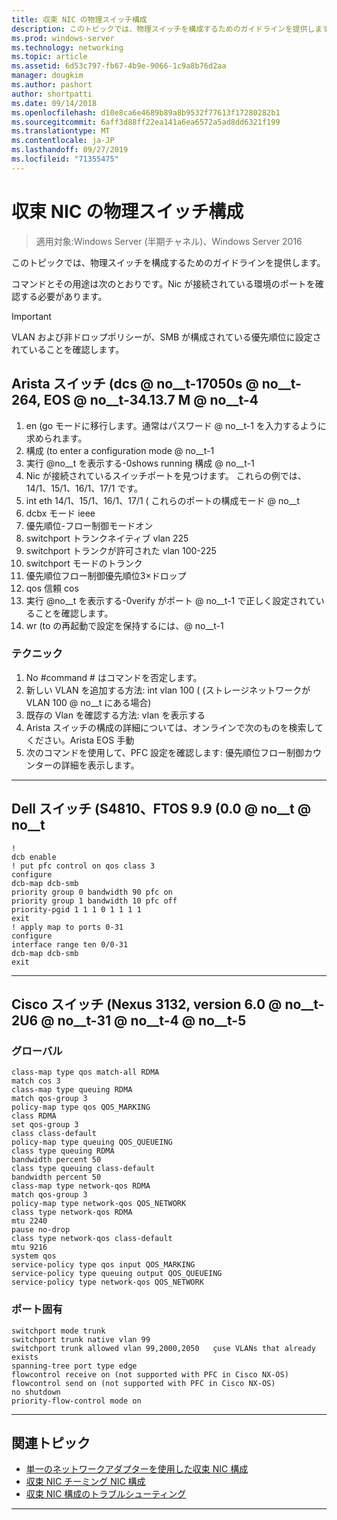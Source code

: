 ```yaml
---
title: 収束 NIC の物理スイッチ構成
description: このトピックでは、物理スイッチを構成するためのガイドラインを提供します。
ms.prod: windows-server
ms.technology: networking
ms.topic: article
ms.assetid: 6d53c797-fb67-4b9e-9066-1c9a8b76d2aa
manager: dougkim
ms.author: pashort
author: shortpatti
ms.date: 09/14/2018
ms.openlocfilehash: d10e8ca6e4689b89a8b9532f77613f17280282b1
ms.sourcegitcommit: 6aff3d88ff22ea141a6ea6572a5ad8dd6321f199
ms.translationtype: MT
ms.contentlocale: ja-JP
ms.lasthandoff: 09/27/2019
ms.locfileid: "71355475"
---
```

# <a name="physical-switch-configuration-for-converged-nic"></a>収束 NIC の物理スイッチ構成

>適用対象:Windows Server (半期チャネル)、Windows Server 2016

このトピックでは、物理スイッチを構成するためのガイドラインを提供します。 


コマンドとその用途は次のとおりです。Nic が接続されている環境のポートを確認する必要があります。 

>[!IMPORTANT]
>VLAN および非ドロップポリシーが、SMB が構成されている優先順位に設定されていることを確認します。

## <a name="arista-switch-dcs-7050s-64-eos-4137m"></a>Arista スイッチ \(dcs @ no__t-17050s @ no__t-264, EOS @ no__t-34.13.7 M @ no__t-4

1.  en \(go モードに移行します。通常はパスワード @ no__t-1 を入力するように求められます。
2.  構成 \(to enter a configuration mode @ no__t-1
3.  実行 @no__t を表示する-0shows running 構成 @ no__t-1
4.  Nic が接続されているスイッチポートを見つけます。 これらの例では、14/1、15/1、16/1、17/1 です。
5.  int eth 14/1、15/1、16/1、17/1 \( これらのポートの構成モード @ no__t
6.  dcbx モード ieee
7.  優先順位-フロー制御モードオン
8.  switchport トランクネイティブ vlan 225
9.  switchport トランクが許可された vlan 100-225
10. switchport モードのトランク
11. 優先順位フロー制御優先順位3×ドロップ
12. qos 信頼 cos
13. 実行 @no__t を表示する-0verify がポート @ no__t-1 で正しく設定されていることを確認します。
14. wr \(to の再起動で設定を保持するには、@ no__t-1

### <a name="tips"></a>テクニック
1.  No #command # はコマンドを否定します。
2.  新しい VLAN を追加する方法: int vlan 100 \( (ストレージネットワークが VLAN 100 @ no__t にある場合)
3.  既存の Vlan を確認する方法: vlan を表示する
4.  Arista スイッチの構成の詳細については、オンラインで次のものを検索してください。Arista EOS 手動
5.  次のコマンドを使用して、PFC 設定を確認します: 優先順位フロー制御カウンターの詳細を表示します。

--- 

## <a name="dell-switch-s4810-ftos-99-00"></a>Dell スイッチ \(S4810、FTOS 9.9 \(0.0 @ no__t @ no__t

    
    !
    dcb enable
    ! put pfc control on qos class 3
    configure
    dcb-map dcb-smb
    priority group 0 bandwidth 90 pfc on
    priority group 1 bandwidth 10 pfc off
    priority-pgid 1 1 1 0 1 1 1 1
    exit
    ! apply map to ports 0-31
    configure
    interface range ten 0/0-31
    dcb-map dcb-smb
    exit
    
--- 

## <a name="cisco-switch-nexus-3132-version-602u61"></a>Cisco スイッチ \(Nexus 3132, version 6.0 @ no__t-2U6 @ no__t-31 @ no__t-4 @ no__t-5

### <a name="global"></a>グローバル
    
    class-map type qos match-all RDMA
    match cos 3
    class-map type queuing RDMA
    match qos-group 3
    policy-map type qos QOS_MARKING
    class RDMA
    set qos-group 3
    class class-default
    policy-map type queuing QOS_QUEUEING
    class type queuing RDMA
    bandwidth percent 50
    class type queuing class-default
    bandwidth percent 50
    class-map type network-qos RDMA
    match qos-group 3
    policy-map type network-qos QOS_NETWORK
    class type network-qos RDMA
    mtu 2240
    pause no-drop
    class type network-qos class-default
    mtu 9216
    system qos
    service-policy type qos input QOS_MARKING
    service-policy type queuing output QOS_QUEUEING
    service-policy type network-qos QOS_NETWORK
    

### <a name="port-specific"></a>ポート固有

    
    switchport mode trunk
    switchport trunk native vlan 99
    switchport trunk allowed vlan 99,2000,2050   çuse VLANs that already exists
    spanning-tree port type edge
    flowcontrol receive on (not supported with PFC in Cisco NX-OS)
    flowcontrol send on (not supported with PFC in Cisco NX-OS)
    no shutdown
    priority-flow-control mode on
    
--- 

## <a name="related-topics"></a>関連トピック

- [単一のネットワークアダプターを使用した収束 NIC 構成](cnic-single.md)
- [収束 NIC チーミング NIC 構成](cnic-datacenter.md)
- [収束 NIC 構成のトラブルシューティング](cnic-app-troubleshoot.md)

--- 